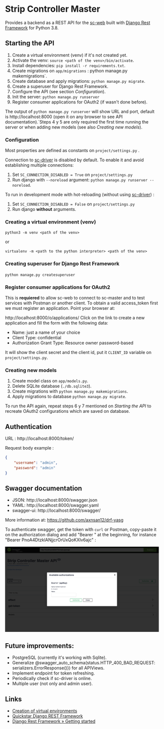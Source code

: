 # Strip Controller Master

Provides a backend as a REST API for the [sc-web](https://github.com/brunopk/sc-web) built with [Django Rest Framework](https://django-rest-framework.org) for Python 3.8.

## Starting the API

1. Create a virtual environment (venv) if it's not created yet.
2. Activate the venv: `source <path of the venv>/bin/activate`.
3. Install dependencies: `pip install -r requirements.txt`.
4. Create migrations on `app/migrations` : python manage.py makemigrations`.
5. Create database and apply migrations: `python manage.py migrate`.
6. Create a superuser for Django Rest Framework.
7. Configure the API (see section *Configuration*).
8. Init the server: `python manage.py runserver`
9. Register consumer applications for OAuth2 (if wasn't done before).  

The output of `python manage.py runserver` will show URL and port, default is http://localhost:8000 (open it on any browser to see API documentation).`Steps 4 y 5 are only required the first time running the server or when adding new models (see also *Creating new models*).


### Configuration

Most properties are defined as constants on `project/settings.py` .

Connection to [sc-driver](https://github.com/brunopk/sc-driver) is disabled by default. To enable it and avoid establishing multiple connections:

1. Set `SC_CONNECTION_DISABLED = True` on `project/settings.py` 
2. Run django with `--noreload` argument: `python manage.py runserver --noreload`.

To run in development mode with hot-reloading (without using [sc-driver](https://github.com/brunopk/sc-driver)) :

1. Set `SC_CONNECTION_DISABLED = False` on `project/settings.py` 
2. Run django **without** arguments.

### Creating a virtual environment (venv)

```
python3 -m venv <path of the venv>
```

or

```
virtualenv -m <path to the python interpreter> <path of the venv>
```

### Creating superuser for Django Rest Framework

```python manage.py createsuperuser```


### Register consumer applications for OAuth2

This is **requiered** to allow sc-web to connect to sc-master and to test services with Postman or another client. To obtain 
a valid access_token first we must register an application. Point your browser at:

http://localhost:8000/o/applications/
Click on the link to create a new application and fill the form with the following data:

- Name: just a name of your choice
- Client Type: confidential
- Authorization Grant Type: Resource owner password-based

It will show the client secret and the client id, put it `CLIENT_ID` variable on `project/settings.py`.


### Creating new models

1. Create model class on `app/models.py`.
2. Delete SQLite database (`./db.sqlite3`).
3. Create migrations with `python manage.py makemigrations`.
4. Apply migrations to database `python manage.py migrate`.

To run the API again, repeat steps 6 y 7 mentioned on *Starting the API* to recreate OAuth2 configurations which are saved on database.

## Authentication

URL :  http://localhost:8000/token/

Request body example : 

```json
{
    "username": "admin",
    "password": "admin"
}
```

## Swagger documentation

- JSON: http://localhost:8000/swagger.json
- YAML: http://localhost:8000/swagger.yaml
- swagger-ui: http://localhost:8000/swagger/

More information at: https://github.com/axnsan12/drf-yasg

To authenticate swagger, get the token with `curl` or Postman, copy-paste it on the authorization dialog and add 
"Bearer " at the beginning, for instance "Bearer PnoA4DtzklANjjcrOrUxQoKXIv6ajc" :

![Swagger online documentation](doc/swagger.png)



## Future improvements:

- PostgreSQL (currently it's working with Sqlite).
- Generalize @swagger_auto_schema(status.HTTP_400_BAD_REQUEST: serializers.ErrorResponse()}) for all APIViews.
- Implement endpoint for token refreshing.
- Periodically check if sc-driver is online.
- Multiple user (not only and admin user).

## Links

- [Creation of virtual environments](https://docs.python.org/3/library/venv.html)
- [Quickstar Django REST Framework](http://www.django-rest-framework.org/tutorial/quickstart/)
- [Django Rest Framework » Getting started](https://django-oauth-toolkit.readthedocs.io/en/latest/rest-framework/getting_started.html)
